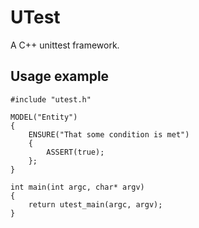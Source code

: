 # UTest

A C++ unittest framework.

## Usage example

```
#include "utest.h"

MODEL("Entity")
{
    ENSURE("That some condition is met")
    {
        ASSERT(true);
    };
}

int main(int argc, char* argv)
{
    return utest_main(argc, argv);
}

```



